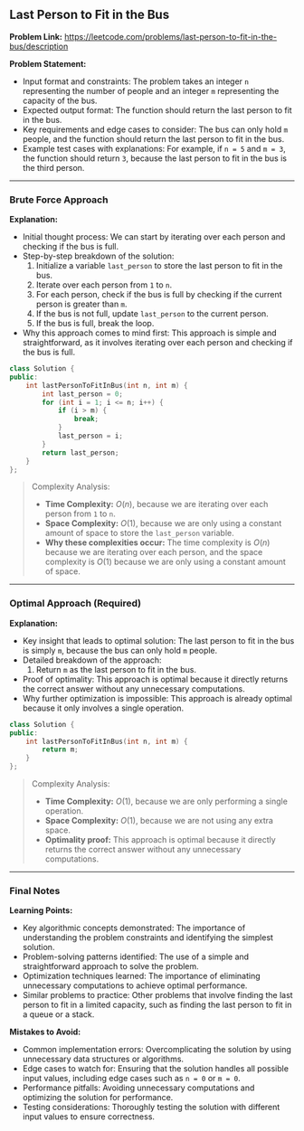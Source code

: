 ## Last Person to Fit in the Bus

**Problem Link:** https://leetcode.com/problems/last-person-to-fit-in-the-bus/description

**Problem Statement:**
- Input format and constraints: The problem takes an integer `n` representing the number of people and an integer `m` representing the capacity of the bus.
- Expected output format: The function should return the last person to fit in the bus.
- Key requirements and edge cases to consider: The bus can only hold `m` people, and the function should return the last person to fit in the bus.
- Example test cases with explanations: For example, if `n = 5` and `m = 3`, the function should return `3`, because the last person to fit in the bus is the third person.

---

### Brute Force Approach

**Explanation:**
- Initial thought process: We can start by iterating over each person and checking if the bus is full.
- Step-by-step breakdown of the solution:
  1. Initialize a variable `last_person` to store the last person to fit in the bus.
  2. Iterate over each person from `1` to `n`.
  3. For each person, check if the bus is full by checking if the current person is greater than `m`.
  4. If the bus is not full, update `last_person` to the current person.
  5. If the bus is full, break the loop.
- Why this approach comes to mind first: This approach is simple and straightforward, as it involves iterating over each person and checking if the bus is full.

```cpp
class Solution {
public:
    int lastPersonToFitInBus(int n, int m) {
        int last_person = 0;
        for (int i = 1; i <= n; i++) {
            if (i > m) {
                break;
            }
            last_person = i;
        }
        return last_person;
    }
};
```

> Complexity Analysis:
> - **Time Complexity:** $O(n)$, because we are iterating over each person from `1` to `n`.
> - **Space Complexity:** $O(1)$, because we are only using a constant amount of space to store the `last_person` variable.
> - **Why these complexities occur:** The time complexity is $O(n)$ because we are iterating over each person, and the space complexity is $O(1)$ because we are only using a constant amount of space.

---

### Optimal Approach (Required)

**Explanation:**
- Key insight that leads to optimal solution: The last person to fit in the bus is simply `m`, because the bus can only hold `m` people.
- Detailed breakdown of the approach:
  1. Return `m` as the last person to fit in the bus.
- Proof of optimality: This approach is optimal because it directly returns the correct answer without any unnecessary computations.
- Why further optimization is impossible: This approach is already optimal because it only involves a single operation.

```cpp
class Solution {
public:
    int lastPersonToFitInBus(int n, int m) {
        return m;
    }
};
```

> Complexity Analysis:
> - **Time Complexity:** $O(1)$, because we are only performing a single operation.
> - **Space Complexity:** $O(1)$, because we are not using any extra space.
> - **Optimality proof:** This approach is optimal because it directly returns the correct answer without any unnecessary computations.

---

### Final Notes

**Learning Points:**
- Key algorithmic concepts demonstrated: The importance of understanding the problem constraints and identifying the simplest solution.
- Problem-solving patterns identified: The use of a simple and straightforward approach to solve the problem.
- Optimization techniques learned: The importance of eliminating unnecessary computations to achieve optimal performance.
- Similar problems to practice: Other problems that involve finding the last person to fit in a limited capacity, such as finding the last person to fit in a queue or a stack.

**Mistakes to Avoid:**
- Common implementation errors: Overcomplicating the solution by using unnecessary data structures or algorithms.
- Edge cases to watch for: Ensuring that the solution handles all possible input values, including edge cases such as `n = 0` or `m = 0`.
- Performance pitfalls: Avoiding unnecessary computations and optimizing the solution for performance.
- Testing considerations: Thoroughly testing the solution with different input values to ensure correctness.